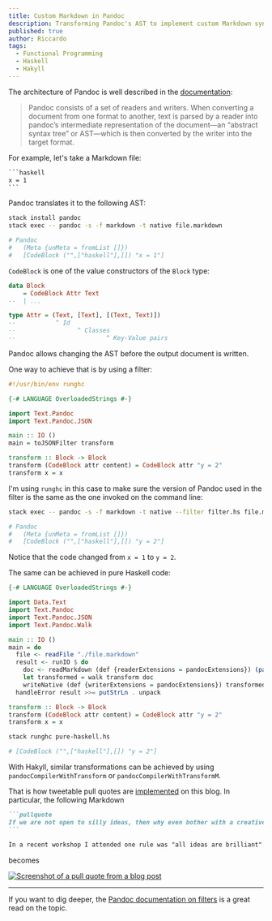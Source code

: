 ```yaml
---
title: Custom Markdown in Pandoc
description: Transforming Pandoc's AST to implement custom Markdown syntax.
published: true
author: Riccardo
tags:
  - Functional Programming
  - Haskell
  - Hakyll
---
```


The architecture of Pandoc is well described in the [documentation](https://pandoc.org/filters.html):

> Pandoc consists of a set of readers and writers. When converting a document from one format to another, text is parsed by a reader into pandoc’s intermediate representation of the document—an “abstract syntax tree” or AST—which is then converted by the writer into the target format.

For example, let's take a Markdown file:

````bash
```haskell
x = 1
```
````

Pandoc translates it to the following AST:

```bash
stack install pandoc
stack exec -- pandoc -s -f markdown -t native file.markdown

# Pandoc
#   (Meta {unMeta = fromList []})
#   [CodeBlock ("",["haskell"],[]) "x = 1"]
```

`CodeBlock` is one of the value constructors of the `Block` type:

```hs
data Block
    = CodeBlock Attr Text
--  | ...

type Attr = (Text, [Text], [(Text, Text)])
--           ^ Id
--                 ^ Classes
--                         ^ Key-Value pairs
```

Pandoc allows changing the AST before the output document is written.

One way to achieve that is by using a filter:

```hs
#!/usr/bin/env runghc

{-# LANGUAGE OverloadedStrings #-}

import Text.Pandoc
import Text.Pandoc.JSON

main :: IO ()
main = toJSONFilter transform

transform :: Block -> Block
transform (CodeBlock attr content) = CodeBlock attr "y = 2"
transform x = x
```

I'm using `runghc` in this case to make sure the version of Pandoc used in the filter is the same as the one invoked on the command line:

```bash
stack exec -- pandoc -s -f markdown -t native --filter filter.hs file.markdown

# Pandoc
#   (Meta {unMeta = fromList []})
#   [CodeBlock ("",["haskell"],[]) "y = 2"]
```

Notice that the code changed from `x = 1` to `y = 2`.

The same can be achieved in pure Haskell code:

```hs
{-# LANGUAGE OverloadedStrings #-}

import Data.Text
import Text.Pandoc
import Text.Pandoc.JSON
import Text.Pandoc.Walk

main :: IO ()
main = do
  file <- readFile "./file.markdown"
  result <- runIO $ do
    doc <- readMarkdown (def {readerExtensions = pandocExtensions}) (pack file)
    let transformed = walk transform doc
    writeNative (def {writerExtensions = pandocExtensions}) transformed
  handleError result >>= putStrLn . unpack

transform :: Block -> Block
transform (CodeBlock attr content) = CodeBlock attr "y = 2"
transform x = x
```

```bash
stack runghc pure-haskell.hs

# [CodeBlock ("",["haskell"],[]) "y = 2"]
```

With Hakyll, similar transformations can be achieved by using `pandocCompilerWithTransform` or `pandocCompilerWithTransformM`.

That is how tweetable pull quotes are [implemented](https://github.com/3v0k4/contact-page/commit/539d89253879e903f3350e187885e4ac1f72a165) on this blog. In particular, the following Markdown

````md
```pullquote
If we are not open to silly ideas, then why even bother with a creative activity in the first place?
```

In a recent workshop I attended one rule was "all ideas are brilliant". Yes, at first an idea could be raw, maybe even silly. However, by thinking outside the box, it may turn into something innovative. More often than not though, it will be a draw in the blank. Still, if we are not open to silly ideas, then why even bother with a creative activity in the first place? In fact, if you always do what you've always done, you'll always get what you've always got.
````

becomes

[![Screenshot of a pull quote from a blog post](/images/pull-quote.png)](/posts/2020-05-29-silly-questions/)

---

If you want to dig deeper, the [Pandoc documentation on filters](https://pandoc.org/filters.html) is a great read on the topic.

